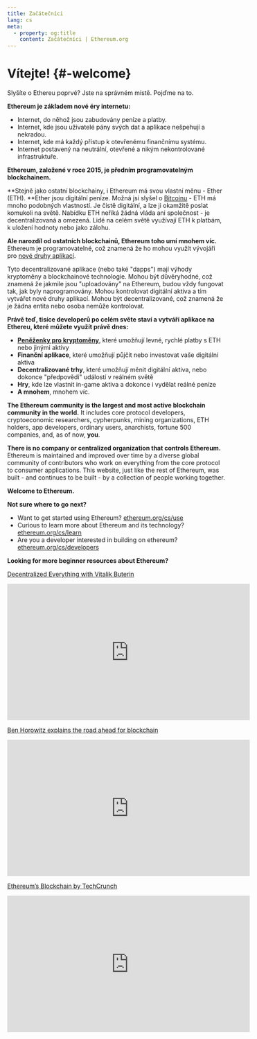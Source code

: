 ```yaml
---
title: Začátečníci
lang: cs
meta:
  - property: og:title
    content: Začátečníci | Ethereum.org
---
```


# Vítejte! {#-welcome}

Slyšíte o Ethereu poprvé? Jste na správném místě. Pojďme na to.

**Ethereum je základem nové éry internetu:**

- Internet, do něhož jsou zabudovány peníze a platby.
- Internet, kde jsou uživatelé pány svých dat a aplikace nešpehují a nekradou.
- Internet, kde má každý přístup k otevřenému finančnímu systému.
- Internet postavený na neutrální, otevřené a nikým nekontrolované infrastruktuře.

**Ethereum, založené v roce 2015, je předním programovatelným blockchainem.**

**Stejně jako ostatní blockchainy, i Ethereum má svou vlastní měnu - Ether (ETH). **Ether jsou digitální peníze. Možná jsi slyšel o [Bitcoinu](http://bitcoin.org/) - ETH má mnoho podobných vlastností. Je čistě digitální, a lze ji okamžitě poslat komukoli na světě. Nabídku ETH neříká žádná vláda ani společnost - je decentralizovaná a omezená. Lidé na celém světě využívají ETH k platbám, k uložení hodnoty nebo jako zálohu.

**Ale narozdíl od ostatních blockchainů, Ethereum toho umí mnohem víc.** Ethereum je programovatelné, což znamená že ho mohou využít vývojáři pro [nové druhy aplikací](/cs/use/#1-use-an-application-built-on-ethereum).

Tyto decentralizované aplikace (nebo také "dapps") mají výhody kryptoměny a blockchainové technologie. Mohou být důvěryhodné, což znamená že jakmile jsou "uploadovány" na Ethereum, budou vždy fungovat tak, jak byly naprogramovány. Mohou kontrolovat digitální aktiva a tím vytvářet nové druhy aplikací. Mohou být decentralizované, což znamená že je žádna entita nebo osoba nemůže kontrolovat.

**Právě teď, tisíce developerů po celém světe staví a vytváří aplikace na Ethereu, které můžete využít právě dnes:**

- [**Peněženky pro kryptoměny**](/cs/use/#_3-what-is-a-wallet-and-which-one-should-i-use), které umožňují levné, rychlé platby s ETH nebo jinými aktivy
- **Finanční aplikace**, které umožňují půjčit nebo investovat vaše digitální aktiva
- **Decentralizované trhy**, které umožňují měnit digitální aktiva, nebo dokonce "předpovědi" událostí v reálném světě
- **Hry**, kde lze vlastnit in-game aktiva a dokonce i vydělat reálné peníze
- **A mnohem**, mnohem víc.

**The Ethereum community is the largest and most active blockchain community in the world.** It includes core protocol developers, cryptoeconomic researchers, cypherpunks, mining organizations, ETH holders, app developers, ordinary users, anarchists, fortune 500 companies, and, as of now, **you**.

**There is no company or centralized organization that controls Ethereum.** Ethereum is maintained and improved over time by a diverse global community of contributors who work on everything from the core protocol to consumer applications. This website, just like the rest of Ethereum, was built - and continues to be built - by a collection of people working together.

**Welcome to Ethereum.**

**Not sure where to go next?**

- Want to get started using Ethereum? [ethereum.org/cs/use](/cs/use/)
- Curious to learn more about Ethereum and its technology? [ethereum.org/cs/learn](/cs/learn/)
- Are you a developer interested in building on ethereum? [ethereum.org/cs/developers](/cs/developers/)

**Looking for more beginner resources about Ethereum?**

[Decentralized Everything with Vitalik Buterin](https://youtu.be/WSN5BaCzsbo)

<div class="iframe-container">
  <iframe width="560" height="315" src="https://www.youtube.com/embed/WSN5BaCzsbo" frameborder="0" allow="accelerometer; autoplay; encrypted-media; gyroscope; picture-in-picture" allowfullscreen></iframe>
</div>

[Ben Horowitz explains the road ahead for blockchain](https://www.youtube.com/watch?v=l9jvKWKmRfs&feature=youtu.be)

<div class="iframe-container">
  <iframe width="560" height="315" src="https://www.youtube.com/embed/l9jvKWKmRfs" frameborder="0" allow="accelerometer; autoplay; encrypted-media; gyroscope; picture-in-picture" allowfullscreen></iframe>
</div>

[Ethereum’s Blockchain by TechCrunch](https://www.youtube.com/watch?v=WfULutvxvzY)

<div class="iframe-container">
  <iframe width="560" height="315" src="https://www.youtube.com/embed/WfULutvxvzY" frameborder="0" allow="accelerometer; autoplay; encrypted-media; gyroscope; picture-in-picture" allowfullscreen></iframe>
</div>
